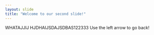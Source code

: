 ```yaml
---
layout: slide
title: "Welcome to our second slide!"
---
```

WHATAJJIJ HJDHAIJSDAJSDBAS122333
Use the left arrow to go back!

